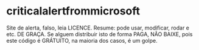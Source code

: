 # criticalalertfrommicrosoft
 Site de alerta, falso, leia LICENCE. Resume: pode usar, modificar, rodar e etc. DE GRAÇA. Se alguem distribuir isto de forma PAGA, NÃO BAIXE, pois este código é GRÁTUITO, na maioria dos casos, é um golpe.